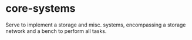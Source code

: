 # core-systems
Serve to implement a storage and misc. systems, encompassing a storage network and a bench to perform all tasks.
